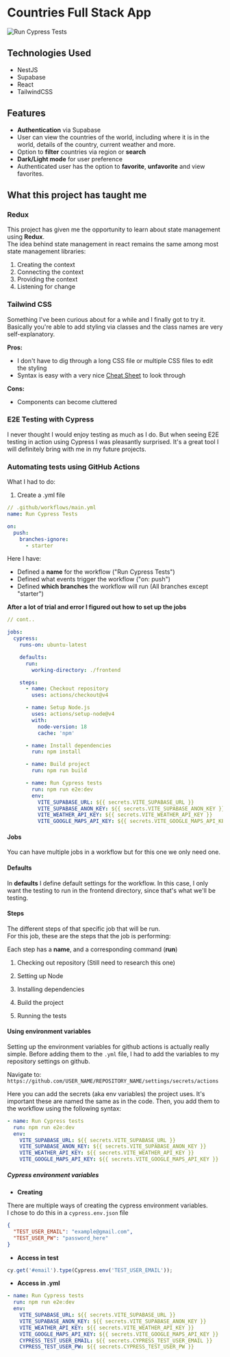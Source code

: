# Countries Full Stack App

![Run Cypress Tests](https://github.com/athinakantis/full-stack-countries-app/actions/workflows/main.yml/badge.svg)

## Technologies Used

- NestJS
- Supabase
- React
- TailwindCSS

## Features

- **Authentication** via Supabase
- User can view the countries of the world, including where it is in the world, details of the country, current weather and more.
- Option to **filter** countries via region or **search**
- **Dark/Light mode** for user preference
- Authenticated user has the option to **favorite**, **unfavorite** and view favorites.

## What this project has taught me

### **Redux**

This project has given me the opportunity to learn about state management using **Redux**.  
The idea behind state management in react remains the same among most state management libraries:

1. Creating the context
2. Connecting the context
3. Providing the context
4. Listening for change

### **Tailwind CSS**

Something I've been curious about for a while and I finally got to try it.  
Basically you're able to add styling via classes and the class names are very self-explanatory.

**Pros:**

- I don't have to dig through a long CSS file or multiple CSS files to edit the styling
- Syntax is easy with a very nice [Cheat Sheet](https://nerdcave.com/tailwind-cheat-sheet) to look through

**Cons:**

- Components can become cluttered

### **E2E Testing with Cypress**

I never thought I would enjoy testing as much as I do. But when seeing E2E testing in action using Cypress I was pleasantly surprised. It's a great tool I will definitely bring with me in my future projects.

### **Automating tests using GitHub Actions**

What I had to do:

1. Create a .yml file

```yml
// .github/workflows/main.yml
name: Run Cypress Tests

on:
  push:
    branches-ignore:
      - starter

```

Here I have:

- Defined a **name** for the workflow ("Run Cypress Tests")
- Defined what events trigger the workflow ("on: push")
- Defined **which branches** the workflow will run (All branches except "starter")

**After a lot of trial and error I figured out how to set up the jobs**

```yml
// cont..

jobs:
  cypress:
    runs-on: ubuntu-latest

    defaults:
      run:
        working-directory: ./frontend

    steps:
      - name: Checkout repository
        uses: actions/checkout@v4

      - name: Setup Node.js
        uses: actions/setup-node@v4
        with:
          node-version: 18
          cache: 'npm'

      - name: Install dependencies
        run: npm install

      - name: Build project
        run: npm run build

      - name: Run Cypress tests
        run: npm run e2e:dev
        env:
          VITE_SUPABASE_URL: ${{ secrets.VITE_SUPABASE_URL }}
          VITE_SUPABASE_ANON_KEY: ${{ secrets.VITE_SUPABASE_ANON_KEY }}
          VITE_WEATHER_API_KEY: ${{ secrets.VITE_WEATHER_API_KEY }}
          VITE_GOOGLE_MAPS_API_KEY: ${{ secrets.VITE_GOOGLE_MAPS_API_KEY }}
```

#### Jobs

You can have multiple jobs in a workflow but for this one we only need one.

#### Defaults

In **defaults** I define default settings for the workflow. In this case, I only want the testing to run in the frontend directory, since that's what we'll be testing.

#### Steps

The different steps of that specific job that will be run.  
For this job, these are the steps that the job is performing:

Each step has a **name**, and a corresponding command (**run**)

1. Checking out repository
   (Still need to research this one)

2. Setting up Node

3. Installing dependencies

4. Build the project

5. Running the tests

#### Using environment variables

Setting up the environment variables for github actions is actually really simple.
Before adding them to the `.yml` file, I had to add the variables to my repository settings on github.

Navigate to:  
`https://github.com/USER_NAME/REPOSITORY_NAME/settings/secrets/actions`

Here you can add the secrets (aka env variables) the project uses. It's important these are named the same as in the code. Then, you add them to the workflow using the following syntax:

```yml
- name: Run Cypress tests
  run: npm run e2e:dev
  env:
    VITE_SUPABASE_URL: ${{ secrets.VITE_SUPABASE_URL }}
    VITE_SUPABASE_ANON_KEY: ${{ secrets.VITE_SUPABASE_ANON_KEY }}
    VITE_WEATHER_API_KEY: ${{ secrets.VITE_WEATHER_API_KEY }}
    VITE_GOOGLE_MAPS_API_KEY: ${{ secrets.VITE_GOOGLE_MAPS_API_KEY }}
```

##### Cypress environment variables

- **Creating**

There are multiple ways of creating the cypress environment variables.  
I chose to do this in a `cypress.env.json` file

```json
{
  "TEST_USER_EMAIL": "example@gmail.com",
  "TEST_USER_PW": "password_here"
}
```

- **Access in test**

```js
cy.get('#email').type(Cypress.env('TEST_USER_EMAIL'));
```

- **Access in .yml**

```yml
- name: Run Cypress tests
  run: npm run e2e:dev
  env:
    VITE_SUPABASE_URL: ${{ secrets.VITE_SUPABASE_URL }}
    VITE_SUPABASE_ANON_KEY: ${{ secrets.VITE_SUPABASE_ANON_KEY }}
    VITE_WEATHER_API_KEY: ${{ secrets.VITE_WEATHER_API_KEY }}
    VITE_GOOGLE_MAPS_API_KEY: ${{ secrets.VITE_GOOGLE_MAPS_API_KEY }}
    CYPRESS_TEST_USER_EMAIL: ${{ secrets.CYPRESS_TEST_USER_EMAIL }}
    CYPRESS_TEST_USER_PW: ${{ secrets.CYPRESS_TEST_USER_PW }}
```
